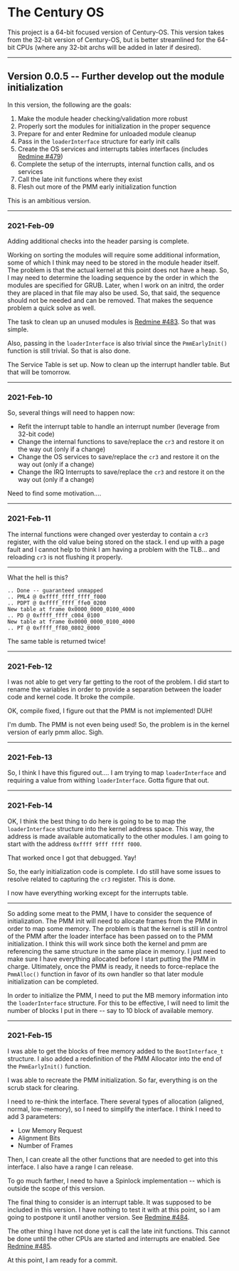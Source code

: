 # The Century OS

This project is a 64-bit focused version of Century-OS.  This version takes from the 32-bit version of Century-OS, but is better streamlined for the 64-bit CPUs (where any 32-bit archs will be added in later if desired).


---

## Version 0.0.5 -- Further develop out the module initialization

In this version, the following are the goals:
1. Make the module header checking/validation more robust
1. Properly sort the modules for initialization in the proper sequence
1. Prepare for and enter Redmine for unloaded module cleanup
1. Pass in the `loaderInterface` structure for early init calls
1. Create the OS services and interrupts tables interfaces (includes [Redmine #479](http://eryjus.ddns.net:3000/issues/479))
1. Complete the setup of the interrupts, internal function calls, and os services
1. Call the late init functions where they exist
1. Flesh out more of the PMM early initialization function

This is an ambitious version.


---

### 2021-Feb-09

Adding additional checks into the header parsing is complete.

Working on sorting the modules will require some additional information, some of which I think may need to be stored in the module header itself.  The problem is that the actual kernel at this point does not have a heap.  So, I may need to determine the loading sequence by the order in which the modules are specified for GRUB.  Later, when I work on an initrd, the order they are placed in that file may also be used.  So, that said, the sequence should not be needed and can be removed.  That makes the sequence problem a quick solve as well.

The task to clean up an unused modules is [Redmine #483](http://eryjus.ddns.net:3000/issues/483).  So that was simple.

Also, passing in the `loaderInterface` is also trivial since the `PmmEarlyInit()` function is still trivial.  So that is also done.

The Service Table is set up.  Now to clean up the interrupt handler table.  But that will be tomorrow.


---

### 2021-Feb-10

So, several things will need to happen now:
* Refit the interrupt table to handle an interrupt number (leverage from 32-bit code)
* Change the internal functions to save/replace the `cr3` and restore it on the way out (only if a change)
* Change the OS services to save/replace the `cr3` and restore it on the way out (only if a change)
* Change the IRQ Interrupts to save/replace the `cr3` and restore it on the way out (only if a change)

Need to find some motivation....


---

### 2021-Feb-11

The internal functions were changed over yesterday to contain a `cr3` register, with the old value being stored on the stack.  I end up with a page fault and I cannot help to think I am having a problem with the TLB... and reloading `cr3` is not flushing it properly.

---

What the hell is this?

```
.. Done -- guaranteed unmapped
.. PML4 @ 0xffff_ffff_ffff_f000
.. PDPT @ 0xffff_ffff_ffe0_0200
New table at frame 0x0000_0000_0100_4000
.. PD @ 0xffff_ffff_c004_0100
New table at frame 0x0000_0000_0100_4000
.. PT @ 0xffff_ff80_0802_0000
```

The same table is returned twice!


---

### 2021-Feb-12

I was not able to get very far getting to the root of the problem.  I did start to rename the variables in order to provide a separation between the loader code and kernel code.  It broke the compile.

OK, compile fixed, I figure out that the PMM is not implemented!  DUH!

I'm dumb.  The PMM is not even being used!  So, the problem is in the kernel version of early pmm alloc.  Sigh.


---

### 2021-Feb-13

So, I think I have this figured out....  I am trying to map `loaderInterface` and requiring a value from withing `loaderInterface`.  Gotta figure that out.


---

### 2021-Feb-14

OK, I think the best thing to do here is going to be to map the `loaderInterface` structure into the kernel address space.  This way, the address is made available automatically to the other modules.  I am going to start with the address `0xffff 9fff ffff f000`.

That worked once I got that debugged.  Yay!

So, the early initialization code is complete.  I do still have some issues to resolve related to capturing the `cr3` register.  This is done.

I now have everything working except for the interrupts table.


---

So adding some meat to the PMM, I have to consider the sequence of initialization.  The PMM init will need to allocate frames from the PMM in order to map some memory.  The problem is that the kernel is still in control of the PMM after the loader interface has been passed on to the PMM initialization.  I think this will work since both the kernel and pmm are referencing the same structure in the same place in memory.  I just need to make sure I have everything allocated before I start putting the PMM in charge.  Ultimately, once the PMM is ready, it needs to force-replace the `PmmAlloc()` function in favor of its own handler so that later module initialization can be completed.

In order to initialize the PMM, I need to put the MB memory information into the `loaderInterface` structure.  For this to be effective, I will need to limit the number of blocks I put in there -- say to 10 block of available memory.


---

### 2021-Feb-15

I was able to get the blocks of free memory added to the `BootInterface_t` structure.  I also added a redefinition of the PMM Allocator into the end of the `PmmEarlyInit()` function.

I was able to recreate the PMM initialization.  So far, everything is on the scrub stack for clearing.

I need to re-think the interface.  There several types of allocation (aligned, normal, low-memory), so I need to simplify the interface.  I think I need to add 3 parameters:
* Low Memory Request
* Alignment Bits
* Number of Frames

Then, I can create all the other functions that are needed to get into this interface.  I also have a range I can release.

To go much farther, I need to have a Spinlock implementation -- which is outside the scope of this version.

The final thing to consider is an interrupt table.  It was supposed to be included in this version.  I have nothing to test it with at this point, so I am going to postpone it until another version.  See [Redmine #484](http://eryjus.ddns.net:3000/issues/484).

The other thing I have not done yet is call the late init functions.  This cannot be done until the other CPUs are started and interrupts are enabled.  See [Redmine #485](http://eryjus.ddns.net:3000/issues/485).

At this point, I am ready for a commit.


